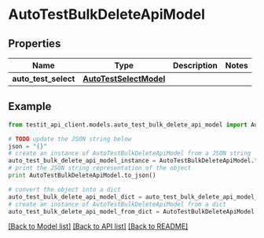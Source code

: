 # AutoTestBulkDeleteApiModel


## Properties
Name | Type | Description | Notes
------------ | ------------- | ------------- | -------------
**auto_test_select** | [**AutoTestSelectModel**](AutoTestSelectModel.md) |  | 

## Example

```python
from testit_api_client.models.auto_test_bulk_delete_api_model import AutoTestBulkDeleteApiModel

# TODO update the JSON string below
json = "{}"
# create an instance of AutoTestBulkDeleteApiModel from a JSON string
auto_test_bulk_delete_api_model_instance = AutoTestBulkDeleteApiModel.from_json(json)
# print the JSON string representation of the object
print AutoTestBulkDeleteApiModel.to_json()

# convert the object into a dict
auto_test_bulk_delete_api_model_dict = auto_test_bulk_delete_api_model_instance.to_dict()
# create an instance of AutoTestBulkDeleteApiModel from a dict
auto_test_bulk_delete_api_model_from_dict = AutoTestBulkDeleteApiModel.from_dict(auto_test_bulk_delete_api_model_dict)
```
[[Back to Model list]](../README.md#documentation-for-models) [[Back to API list]](../README.md#documentation-for-api-endpoints) [[Back to README]](../README.md)


